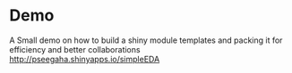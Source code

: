 # Demo
A Small demo on how to build a shiny module templates and packing it for efficiency and better collaborations
http://pseegaha.shinyapps.io/simpleEDA 
